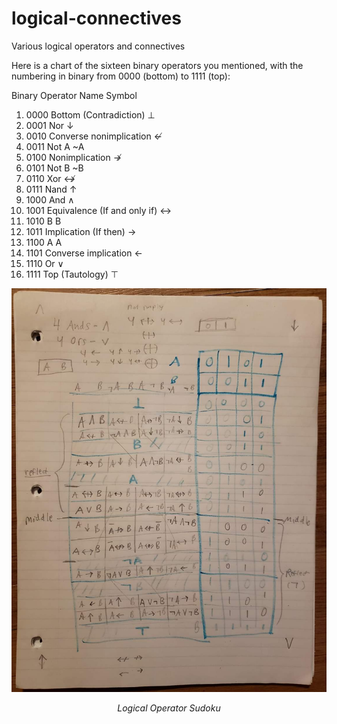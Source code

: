 # logical-connectives
Various logical operators and connectives

Here is a chart of the sixteen binary operators you mentioned, with the numbering in binary from 0000 (bottom) to 1111 (top):

Binary	Operator Name	Symbol
1. 0000	Bottom (Contradiction)	⊥
1. 0001	Nor	↓
1. 0010	Converse nonimplication	↚
1. 0011	Not A	~A
1. 0100	Nonimplication ↛
1. 0101	Not B	~B
1. 0110	Xor	↮
1. 0111	Nand	↑
1. 1000	And	∧
1. 1001	Equivalence (If and only if)	↔
1. 1010	B	B
1. 1011	Implication (If then)	→
1. 1100	A	A
1. 1101	Converse implication	←
1. 1110	Or	∨
1. 1111	Top (Tautology)	⊤



<p align="center">
  <img src="logical-sudoku.jpg" width="1000px"/>
  <p align="center"><i>Logical Operator Sudoku</i></p>
</p>
